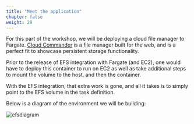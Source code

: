 ```yaml
---
title: "Meet the application"
chapter: false
weight: 20
---
```


For this part of the workshop, we will be deploying a cloud file manager to Fargate. [Cloud Commander](https://cloudcmd.io/) is a file manager built for the web, and is a perfect fit to showcase persistent storage functionality.

Prior to the release of EFS integration with Fargate (and EC2), one would have to deploy this container to run on EC2 as well as take additional steps to mount the volume to the host, and then the container.

With the EFS integration, that extra work is gone, and all it takes is to simply point to the EFS volume in the task definition.

Below is a diagram of the environment we will be building:

![efsdiagram](/images/efsdemo.png)

